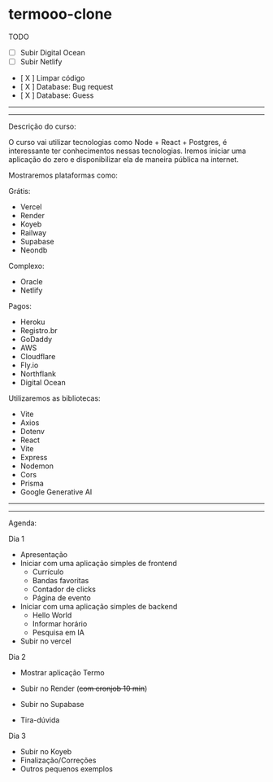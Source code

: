 # termooo-clone

TODO

- [ ] Subir Digital Ocean
- [ ] Subir Netlify

- [ X ] Limpar código
- [ X ] Database: Bug request
- [ X ] Database: Guess

---

---

Descrição do curso:

O curso vai utilizar tecnologias como Node + React + Postgres, é interessante ter conhecimentos nessas tecnologias.
Iremos iniciar uma aplicação do zero e disponibilizar ela de maneira pública na internet.

Mostraremos plataformas como:

Grátis:

- Vercel
- Render
- Koyeb
- Railway
- Supabase
- Neondb

Complexo:

- Oracle
- Netlify

Pagos:

- Heroku
- Registro.br
- GoDaddy
- AWS
- Cloudflare
- Fly.io
- Northflank
- Digital Ocean

Utilizaremos as bibliotecas:

- Vite
- Axios
- Dotenv
- React
- Vite
- Express
- Nodemon
- Cors
- Prisma
- Google Generative AI

---

---

Agenda:

Dia 1

- Apresentação
- Iniciar com uma aplicação simples de frontend
  - Currículo
  - Bandas favoritas
  - Contador de clicks
  - Página de evento
- Iniciar com uma aplicação simples de backend
  - Hello World
  - Informar horário
  - Pesquisa em IA
- Subir no vercel

Dia 2

- Mostrar aplicação Termo
- Subir no Render (~~com cronjob 10 min~~)
- Subir no Supabase

- Tira-dúvida

Dia 3

- Subir no Koyeb
- Finalização/Correções
- Outros pequenos exemplos
